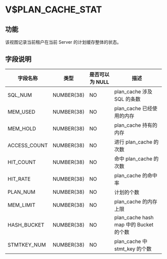 V$PLAN_CACHE_STAT 
======================================



**功能** 
---------------------------

该视图记录当前租户在当前 Server 的计划缓存整体的状态。

**字段说明** 
-----------------------------



|   **字段名称**   |   **类型**   | **是否可以为 NULL** |              **描述**               |
|--------------|------------|----------------|-----------------------------------|
| SQL_NUM      | NUMBER(38) | NO             | plan_cache 涉及 SQL 的条数             |
| MEM_USED     | NUMBER(38) | NO             | plan_cache 已经使用的内存                |
| MEM_HOLD     | NUMBER(38) | NO             | plan_cache 持有的内存                  |
| ACCESS_COUNT | NUMBER(38) | NO             | 进行 plan_cache 的次数                 |
| HIT_COUNT    | NUMBER(38) | NO             | 命中 plan_cache 的次数                 |
| HIT_RATE     | NUMBER(38) | NO             | plan_cache 的命中率                   |
| PLAN_NUM     | NUMBER(38) | NO             | 计划的个数                             |
| MEM_LIMIT    | NUMBER(38) | NO             | plan_cache 的内存上限                  |
| HASH_BUCKET  | NUMBER(38) | NO             | plan_cache hash map 中的 Bucket 的个数 |
| STMTKEY_NUM  | NUMBER(38) | NO             | plan_cache 中 stmt_key 的个数         |


